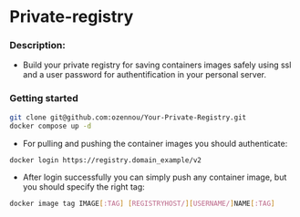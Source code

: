 # Private-registry
### Description:
- Build your private registry for saving containers images safely using ssl and a user password for authentification in your personal server.

### Getting started
``` bash
git clone git@github.com:ozennou/Your-Private-Registry.git
docker compose up -d
```
- For pulling and pushing the container images you should authenticate:
``` bash
docker login https://registry.domain_example/v2
```
- After login successfully you can simply push any container image, but you should specify the right tag:
``` bash
docker image tag IMAGE[:TAG] [REGISTRYHOST/][USERNAME/]NAME[:TAG]
```